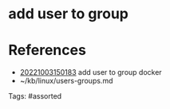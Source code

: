 # add user to group

# References
- [20221003150183](/zet/20221003150183/README.md) add user to group docker
- ~/kb/linux/users-groups.md

Tags:
    #assorted
